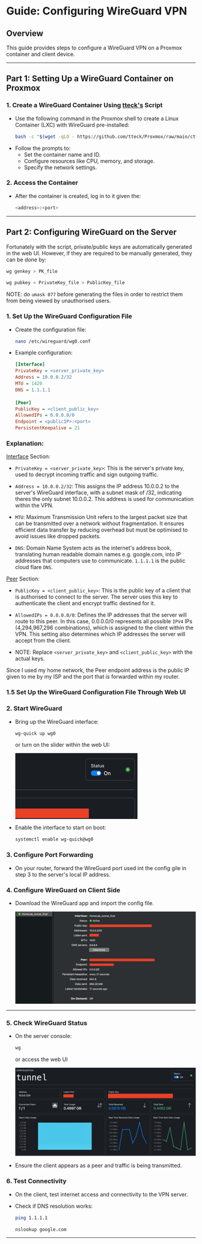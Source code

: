 # Guide: Configuring WireGuard VPN

## Overview

This guide provides steps to configure a WireGuard VPN on a Proxmox container and client device.

---

## Part 1: Setting Up a WireGuard Container on Proxmox

### 1. **Create a WireGuard Container Using [tteck's](https://github.com/tteck/Proxmox/raw/main/ct/wireguard.sh) Script**

- Use the following command in the Proxmox shell to create a Linux Container (LXC) with WireGuard pre-installed:
  ```bash
  bash -c "$(wget -qLO - https://github.com/tteck/Proxmox/raw/main/ct/wireguard.sh)"
  ```
- Follow the prompts to:
  - Set the container name and ID.
  - Configure resources like CPU, memory, and storage.
  - Specify the network settings.

### 2. **Access the Container**

- After the container is created, log in to it given the:
  ```bash
  <address>:<port>
  ```

---

## Part 2: Configuring WireGuard on the Server

Fortunately with the script, private/public keys are automatically generated in the web UI. However, if they are required to be manually generated, they can be done by:

```bash
wg genkey > PK_file
```

```bash
wg pubkey < PrivateKey_file > PublicKey_file
```

NOTE: do `umask 077` before generating the files in order to restrict them from being viewed by unauthorised users.

### 1. **Set Up the WireGuard Configuration File**

- Create the configuration file:
  ```bash
  nano /etc/wireguard/wg0.conf
  ```
- Example configuration:

  ```ini
  [Interface]
  PrivateKey = <server_private_key>
  Address = 10.0.0.2/32
  MTU = 1420
  DNS = 1.1.1.1

  [Peer]
  PublicKey = <client_public_key>
  AllowedIPs = 0.0.0.0/0
  Endpoint = <publicIP>:<port>
  PersistentKeepalive = 21
  ```

### Explanation:

<ins>Interface</ins> Section:

- `PrivateKey = <server_private_key>`: This is the server's private key, used to decrypt incoming traffic and sign outgoing traffic.

- `Address = 10.0.0.2/32`: This assigns the IP address 10.0.0.2 to the server's WireGuard interface, with a subnet mask of /32, indicating theres the only subnet 10.0.0.2. This address is used for communication within the VPN.

- `MTU`: Maximum Transmission Unit refers to the largest packet size that can be transmitted over a network without fragmentation. It ensures efficient data transfer by reducing overhead but must be optimised to avoid issues like dropped packets.

- `DNS`: Domain Name System acts as the internet's address book, translating human readable domain names e.g. google.com, into IP addresses that computers use to communicate. `1.1.1.1` is the public cloud flare `DNS`.

<ins>Peer</ins> Section:

- `PublicKey = <client_public_key>`: This is the public key of a client that is authorised to connect to the server. The server uses this key to authenticate the client and encrypt traffic destined for it.

- `AllowedIPs = 0.0.0.0/0`: Defines the IP addresses that the server will route to this peer. In this case, 0.0.0.0/0 represents all possible `IPV4` IPs (4,294,967,296 combinations), which is assigned to the client within the VPN. This setting also determines which IP addresses the server will accept from the client.

- NOTE: Replace `<server_private_key>` and `<client_public_key>` with the actual keys.

Since I used my home network, the Peer endpoint address is the public IP given to me by my ISP and the port that is forwarded within my router.

### 1.5 **Set Up the WireGuard Configuration File Through Web UI**

### 2. **Start WireGuard**

- Bring up the WireGuard interface:

  ```bash
  wg-quick up wg0
  ```

  or turn on the slider within the web UI:

  <div style="width: 325px; height: 175px; overflow: hidden;">
    <img src="../../Images/web_UI_wireguard.jpeg" 
         alt="Top Right Crop" 
         style="width: auto; height: 100%; object-fit: none; object-position: right top;">
  </div>

- Enable the interface to start on boot:
  ```bash
  systemctl enable wg-quick@wg0
  ```

### 3. **Configure Port Forwarding**

- On your router, forward the WireGuard port used int the config gile in step 3 to the server's local IP address.

### 4. **Configure WireGuard on Client Side**

- Download the WireGuard app and import the config file.

  <div align="center">
  <img src="../../Images/Wireguard_client.jpeg" alt="HomeLab" />
  </div>

---

### 5. **Check WireGuard Status**

- On the server console:

  ```bash
  wg
  ```

  or access the web UI

  <div align="center">
    <img src="../../Images/web_UI_wireguard.jpeg" alt="HomeLab" />
  </div>

- Ensure the client appears as a peer and traffic is being transmitted.

### 6. **Test Connectivity**

- On the client, test internet access and connectivity to the VPN server.
- Check if DNS resolution works:

  ```bash
  ping 1.1.1.1
  ```

  ```bash
  nslookup google.com
  ```

---
